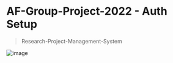 # AF-Group-Project-2022 - Auth Setup

> Research-Project-Management-System

![image](https://user-images.githubusercontent.com/104484877/166118237-580eb1d4-464a-40b0-a5f7-f6ae4709c615.png)
